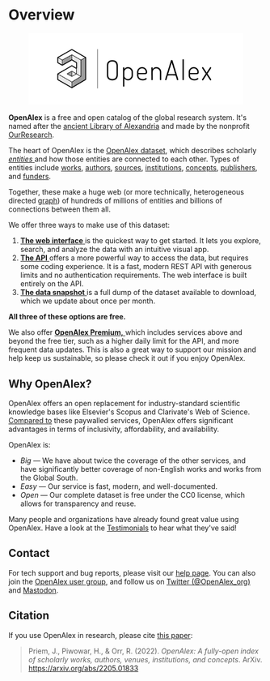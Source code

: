 # Overview

<figure><img src=".gitbook/assets/OpenAlex-logo-5.png" alt=""><figcaption></figcaption></figure>

**OpenAlex** is a free and open catalog of the global research system. It's named after the [ancient Library of Alexandria](https://en.wikipedia.org/wiki/Library\_of\_Alexandria) and made by the nonprofit [OurResearch](https://ourresearch.org/).

The heart of OpenAlex is the [OpenAlex dataset](broken-reference), which describes scholarly [_entities_ ](the-data/entities-overview.md)and how those entities are connected to each other. Types of entities include [works](the-data/works/), [authors](the-data/authors/), [sources](the-data/sources.md), [institutions](the-data/institutions.md), [concepts](the-data/concepts.md), [publishers](the-data/publishers.md), and [funders](the-data/funders.md).

Together, these make a huge web (or more technically, heterogeneous directed [graph](https://en.wikipedia.org/wiki/Graph\_theory)) of hundreds of millions of entities and billions of connections between them all.

We offer three ways to make use of this dataset:

1. [**The web interface** ](broken-reference)is the quickest way to get started. It lets you explore, search, and analyze the data with an intuitive visual app.
2. [**The API** ](broken-reference)offers a more powerful way to access the data, but requires some coding experience. It is a fast, modern REST API with generous limits and no authentication requirements. The web interface is built entirely on the API.
3. [**The data snapshot** ](broken-reference)is a full dump of the dataset available to download, which we update about once per month.

**All three of these options are free.**

We also offer [**OpenAlex Premium,** ](https://openalex.org/pricing)which includes services above and beyond the free tier, such as a higher daily limit for the API, and more frequent data updates. This is also a great way to support our mission and help keep us sustainable, so please check it out if you enjoy OpenAlex.

## Why OpenAlex?

OpenAlex offers an open replacement for industry-standard scientific knowledge bases like Elsevier's Scopus and Clarivate's Web of Science. [Compared to](https://openalex.org/about#comparison) these paywalled services, OpenAlex offers significant advantages in terms of inclusivity, affordability, and availability.

OpenAlex is:

* _Big —_ We have about twice the coverage of the other services, and have significantly better coverage of non-English works and works from the Global South.
* _Easy —_ Our service is fast, modern, and well-documented.
* _Open —_ Our complete dataset is free under the CC0 license, which allows for transparency and reuse.

Many people and organizations have already found great value using OpenAlex. Have a look at the [Testimonials](https://openalex.org/testimonials) to hear what they've said!

## Contact

For tech support and bug reports, please visit our [help page](https://openalex.org/help). You can also join the [OpenAlex user group](https://groups.google.com/g/openalex-users), and follow us on [Twitter (@OpenAlex\_org)](https://twitter.com/openalex\_org) and [Mastodon](https://mastodon.social/@OpenAlex).

## Citation

If you use OpenAlex in research, please cite [this paper](https://arxiv.org/abs/2205.01833):

> Priem, J., Piwowar, H., & Orr, R. (2022). _OpenAlex: A fully-open index of scholarly works, authors, venues, institutions, and concepts_. ArXiv. https://arxiv.org/abs/2205.01833
